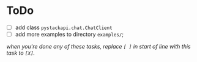# ToDo

 + [ ] add class `pystackapi.chat.ChatClient`
 + [ ] add more examples to directory `examples/`;

*when you're done any of these tasks, replace `[ ]` in start of line with this task to `[X]`.*
